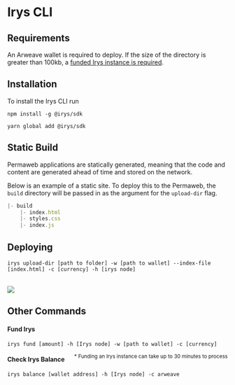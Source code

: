 # Irys CLI

## Requirements

An Arweave wallet is required to deploy. If the size of the directory is greater than 100kb, a <a href="#fund-irys">funded Irys instance is required</a>.

## Installation

To install the Irys CLI run
<CodeGroup>
<CodeGroupItem title="NPM">

```console:no-line-numbers
npm install -g @irys/sdk
```

 </CodeGroupItem>
 <CodeGroupItem title="YARN">

```console:no-line-numbers
yarn global add @irys/sdk
```

  </CodeGroupItem>
</CodeGroup>

## Static Build

Permaweb applications are statically generated, meaning that the code and content are generated ahead of time and stored on the network.

Below is an example of a static site. To deploy this to the Permaweb, the `build` directory will be passed in as the argument for the `upload-dir` flag.

```js
|- build
    |- index.html
    |- styles.css
    |- index.js
```

## Deploying

```console
irys upload-dir [path to folder] -w [path to wallet] --index-file [index.html] -c [currency] -h [irys node]
```

<br/>
<img src="https://arweave.net/XfcrDTZsBn-rNwPuIiftHsLCyYczxgIZeIcr10l1-AM" />

## Other Commands

#### Fund Irys

```console
irys fund [amount] -h [Irys node] -w [path to wallet] -c [currency]
```

<sub style="float:right">\* Funding an Irys instance can take up to 30 minutes to process</sub>

#### Check Irys Balance

```console
irys balance [wallet address] -h [Irys node] -c arweave
```
